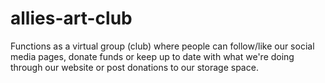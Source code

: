 # allies-art-club
Functions as a virtual group (club) where people can follow/like our social media pages, donate funds or keep up to date with what we're doing through our website or post donations to our storage space. 
